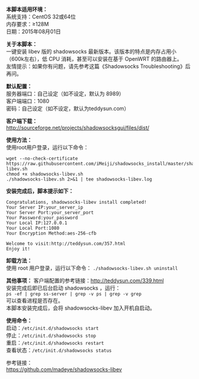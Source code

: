 **本脚本适用环境：**   
系统支持：CentOS 32或64位   
内存要求：≥128M   
日期：2015年08月01日   

**关于本脚本：**  
一键安装 libev 版的 shadowsocks 最新版本。该版本的特点是内存占用小（600k左右），低 CPU 消耗，甚至可以安装在基于 OpenWRT 的路由器上。  
友情提示：如果你有问题，请先参考这篇《Shadowsocks Troubleshooting》后再问。  


**默认配置：**  
服务器端口：自己设定（如不设定，默认为 8989）  
客户端端口：1080  
密码：自己设定（如不设定，默认为teddysun.com）  

**客户端下载：**  
http://sourceforge.net/projects/shadowsocksgui/files/dist/  

**使用方法：**  
使用root用户登录，运行以下命令：  
```
wget --no-check-certificate 
https://raw.githubusercontent.com/iMeiji/shadowsocks_install/master/shadowsocks-libev.sh
chmod +x shadowsocks-libev.sh
./shadowsocks-libev.sh 2>&1 | tee shadowsocks-libev.log
```   
**安装完成后，脚本提示如下：**   
```
Congratulations, shadowsocks-libev install completed!
Your Server IP:your_server_ip
Your Server Port:your_server_port
Your Password:your_password
Your Local IP:127.0.0.1
Your Local Port:1080
Your Encryption Method:aes-256-cfb

Welcome to visit:http://teddysun.com/357.html
Enjoy it!
```   
**卸载方法：**   
使用 root 用户登录，运行以下命令：
`./shadowsocks-libev.sh uninstall`   

**其他事项：**
客户端配置的参考链接：http://teddysun.com/339.html  
安装完成后即已后台启动 shadowsocks ，运行：  
`ps -ef | grep ss-server | grep -v ps | grep -v grep`  
可以查看进程是否存在。  
本脚本安装完成后，会将 shadowsocks-libev 加入开机自启动。  

**使用命令：**  
启动：`/etc/init.d/shadowsocks start`  
停止：`/etc/init.d/shadowsocks stop`  
重启：`/etc/init.d/shadowsocks restart`  
查看状态：`/etc/init.d/shadowsocks status`  

参考链接：  
https://github.com/madeye/shadowsocks-libev  